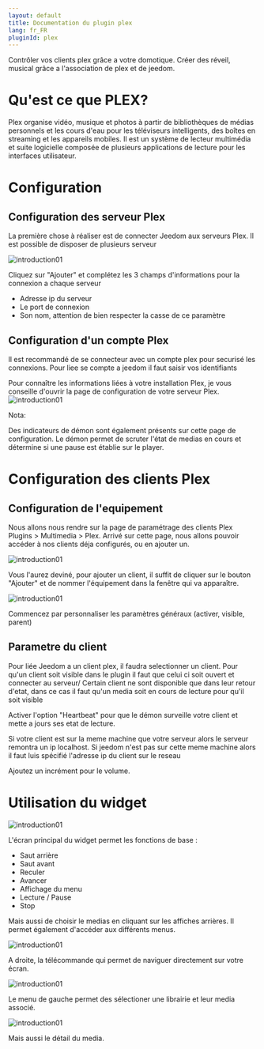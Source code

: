```yaml
---
layout: default
title: Documentation du plugin plex
lang: fr_FR
pluginId: plex
---
```

Contrôler vos clients plex grâce a votre domotique.
Créer des réveil, musical grâce a l'association de plex et de jeedom.

Qu'est ce que PLEX?
===================

Plex organise vidéo, musique et photos à partir de bibliothèques de médias personnels et les cours d'eau pour les téléviseurs intelligents, des boîtes en streaming et les appareils mobiles. Il est un système de lecteur multimédia et suite logicielle composée de plusieurs applications de lecture pour les interfaces utilisateur.       


Configuration 
=============

Configuration des serveur Plex
------------------------------
La première chose à réaliser est de connecter Jeedom aux serveurs Plex.
Il est possible de disposer de plusieurs serveur

![introduction01](../images/plex_screenshot_configuration3.JPG)	

Cliquez sur "Ajouter" et complétez les 3 champs d'informations pour la connexion a chaque serveur

* Adresse ip du serveur
* Le port de connexion
* Son nom, attention de bien respecter la casse de ce paramètre

Configuration d'un compte Plex
------------------------------
Il est recommandé de se connecteur avec un compte plex pour securisé les connexions.
Pour liee se compte a jeedom il faut saisir vos identifiants

Pour connaître les informations liées à votre installation Plex, je vous conseille d'ouvrir la page de configuration de votre serveur Plex.
![introduction01](../images/plex_screenshot_ServeurConfiguration.jpg)	

Nota:

Des indicateurs de démon sont également présents sur cette page de configuration.
Le démon permet de scruter l'état de medias en cours et détermine si une pause est établie sur le player.


Configuration des clients Plex
==============================

Configuration de l'equipement 
-----------------------------
Nous allons nous rendre sur la page de paramétrage des clients Plex Plugins > Multimedia > Plex.
Arrivé sur cette page, nous allons pouvoir accéder à nos clients déja configurés, ou en ajouter un.

![introduction01](../images/plex_screenshot_configuration1.JPG)	

Vous l'aurez deviné, pour ajouter un client, il suffit de cliquer sur le bouton "Ajouter" et de nommer l'équipement dans la fenêtre qui va apparaître.

![introduction01](../images/plex_screenshot_configuration2.JPG)	

Commencez par personnaliser les paramètres généraux (activer, visible, parent)

Parametre du client
------------------

Pour liée Jeedom a un client plex, il faudra selectionner un client.
Pour qu'un client soit visible dans le plugin il faut que celui ci soit ouvert et connecter au serveur/
Certain client ne sont disponible que dans leur retour d'etat, dans ce cas il faut qu'un media soit en cours de lecture pour qu'il soit visible

Activer l'option "Heartbeat" pour que le démon surveille votre client et mette a jours ses etat de lecture.

Si votre client est sur la meme machine que votre serveur alors le serveur remontra un ip localhost.
Si jeedom n'est pas sur cette meme machine alors il faut luis spécifié l'adresse ip du client sur le reseau

Ajoutez un incrément pour le volume.

Utilisation du widget
=====================

![introduction01](../images/plex_screenshot_widget_principal.jpg)	

L'écran principal du widget permet les fonctions de base :

* Saut arrière
* Saut avant
* Reculer
* Avancer
* Affichage du menu
* Lecture / Pause 
* Stop

Mais aussi de choisir le medias en cliquant sur les affiches arrières.
Il permet également d'accéder aux différents menus.

![introduction01](../images/plex_screenshot_widget_Télécommande.jpg)	

A droite, la télécommande qui permet de naviguer directement sur votre écran.

![introduction01](../images/plex_screenshot_widget_Liste.jpg)	

Le menu de gauche permet des sélectioner une librairie et leur media associé.

![introduction01](../images/plex_screenshot_widget_Detail.jpg)	

Mais aussi le détail du media.

